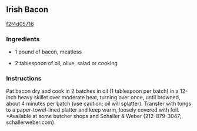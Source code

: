 ## Irish Bacon

[f2f4d05716](http://www.epicurious.com/recipes/food/views/irish-bacon-109225)

### Ingredients

 - 1 pound of bacon, meatless

 - 2 tablespoon of oil, olive, salad or cooking

### Instructions

Pat bacon dry and cook in 2 batches in oil (1 tablespoon per batch) in a 12-inch heavy skillet over moderate heat, turning over once, until browned, about 4 minutes per batch (use caution; oil will splatter). Transfer with tongs to a paper-towel-lined platter and keep warm, loosely covered with foil. *Available at some butcher shops and Schaller & Weber (212-879-3047; schallerweber.com).